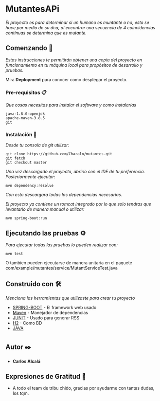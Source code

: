 # MutantesAPi

_El proyecto es para determinar si un humano es muntante o no, esto se hace por medio de su dna, al encontrar una secuencia de 4 coincidencias continuas se determina que es mutante._

## Comenzando 🚀

_Estas instrucciones te permitirán obtener una copia del proyecto en funcionamiento en tu máquina local para propósitos de desarrollo y pruebas._

Mira **Deployment** para conocer como desplegar el proyecto.


### Pre-requisitos 📋

_Que cosas necesitas para instalar el software y como instalarlas_

```
java-1.8.0-openjdk
apache-maven-3.8.5
git
```

### Instalación 🔧

_Desde tu consola de git utilizar:_
```
git clone https://github.com/Charalo/mutantes.git
git fetch
git checkout master
```
_Una vez descargado el proyecto, abrirlo con el IDE de tu preferencia. Posteriormente ejecutar:_
```
mvn dependency:resolve
```
_Con esto descargara todas las dependencias necesarias._

_El proyecto ya contiene un tomcat integrado por lo que solo tendras que levantarlo de manera manual o utilizar:_
```
mvn spring-boot:run
```
## Ejecutando las pruebas ⚙️

_Para ejecutar todas las pruebas lo pueden realizar con:_
```
mvn test
```
O tambien pueden ejecutarse de manera unitaria en el paquete com/example/mutantes/service/MutantServiceTest.java


## Construido con 🛠️

_Menciona las herramientas que utilizaste para crear tu proyecto_

* [SPRING-BOOT](https://spring.io/projects/spring-boot) - El framework web usado
* [Maven](https://maven.apache.org/) - Manejador de dependencias
* [JUNIT](https://junit.org/junit5/docs/current/user-guide/) - Usado para generar RSS
* [H2](https://h2database.com/html/main.html) - Como BD
* [JAVA](https://www.java.com/es/)

#
## Autor ✒️

* **Carlos Alcalá** 

## Expresiones de Gratitud 🎁

* A todo el team de tribu chido, gracias por ayudarme con tantas dudas, los tqm.
